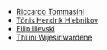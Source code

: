 * [Riccardo Tommasini](https://riccardotommasini.com/)
* [Tõnis Hendrik Hlebnikov](https://tõnis.ee/) 
* [Filip Ilievski](https://usc-isi-i2.github.io/ilievski/)
* [Thilini Wijesiriwardene](https://www.linkedin.com/in/thilini-w/)